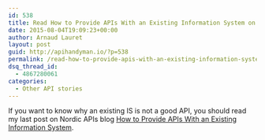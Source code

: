 ```yaml
---
id: 538
title: Read How to Provide APIs With an Existing Information System on Nordic APIs blog
date: 2015-08-04T19:09:23+00:00
author: Arnaud Lauret
layout: post
guid: http://apihandyman.io/?p=538
permalink: /read-how-to-provide-apis-with-an-existing-information-system-on-nordic-apis-blog/
dsq_thread_id:
  - 4867280061
categories:
  - Other API stories
---
```

If you want to know why an existing IS is not a good API, you should read my last post on Nordic APIs blog [How to Provide APIs With an Existing Information System](http://nordicapis.com/how-to-provide-apis-with-an-existing-information-system/).